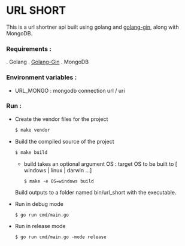 # URL SHORT
This is a url shortner api built using golang and [golang-gin](https://github.com/gin-gonic/gin), along with MongoDB.

### Requirements :
. Golang
. [Golang-Gin](https://github.com/gin-gonic/gin)
. MongoDB

### Environment variables :
- URL_MONGO : mongodb connection url / uri
    

### Run :
- Create the vendor files for the project
    ```bash
    $ make vendor
    ```
- Build the compiled source of the project
    ```bash
    $ make build
    ```
    - build takes an optional argument OS : target OS to be built to [ windows | linux | darwin ...]
        ```
        $ make -e OS=windows build
        ```
    Build outputs to a folder named bin/url_short with the executable.
    
- Run in debug mode
    ```
    $ go run cmd/main.go
    ```
- Run in release mode
    ```
    $ go run cmd/main.go -mode release
    ```
